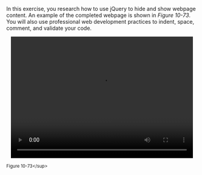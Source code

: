 In this exercise, you research how to use jQuery to hide and show webpage content. An example of the completed webpage is shown in _Figure 10-73_. You will also use professional web development practices to indent, space, comment, and validate your code.

<center>
<div>
	<video width="480" height="320" >
    <source class='embed-responsive-item' src='../assets/lveqSBpkSeewF2GRby4y.png' type='video/mp4'>
Your browser does not support the video tag.
</video>
</div>
</center>

<sup>Figure 10-73\</sup>
